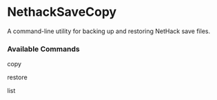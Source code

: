 # NethackSaveCopy

A command-line utility for backing up and restoring NetHack save files.

### Available Commands

copy

restore

list



